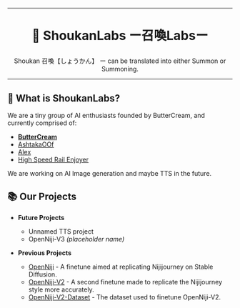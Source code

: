 <hr> 

# **<p align="center">🧪 ShoukanLabs ー召喚Labsー</p>**

<p align="center">Shoukan 召喚【しょうかん】 ー can be translated into either Summon or Summoning.</p>

<hr>

## 🔎 What is ShoukanLabs?

We are a tiny group of AI enthusiasts founded by ButterCream, and currently comprised of: 
- **[ButterCream](https://github.com/korakoe)**
- [AshtakaOOf](https://github.com/AshtakaOOf) 
- [Alex](https://github.com/MFAlex/)
- [High Speed Rail Enjoyer](https://github.com/Ihateyoudattebayo) 

We are working on AI Image generation and maybe TTS in the future.

## 📚 Our Projects 

- **Future Projects**
  - Unnamed TTS project
  - OpenNiji-V3 *(placeholder name)*

- **Previous Projects**
  - [OpenNiji](https://huggingface.co/Korakoe/OpenNiji) - A finetune aimed at replicating Nijijourney on Stable Diffusion.
  - [OpenNiji-V2](https://huggingface.co/Korakoe/OpenNiji-V2) - A second finetune made to replicate the Nijijourney style more accurately.
  - [OpenNiji-V2-Dataset](https://huggingface.co/datasets/Korakoe/OpenNiji-V2-Dataset) - The dataset used to finetune OpenNiji-V2.
